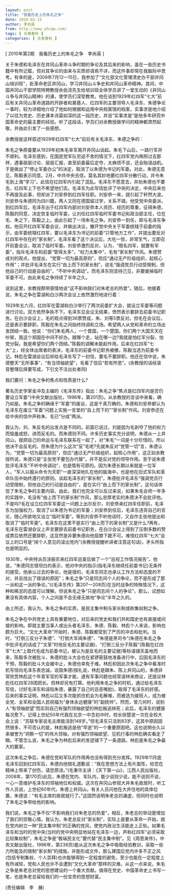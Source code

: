 ```yaml
---
layout: post
title: "我看历史上的朱毛之争"
date: 2010-02-15
author: 李尚英
from: http://www.yhcqw.com/
tags: [ 炎黄春秋 ]
categories: [ 炎黄春秋 ]
---
```



[ 2010年第2期　我看历史上的朱毛之争　李尚英 ]


关于朱德和毛泽东在井冈山革命斗争时期的争论及其后来的影响，虽在一些历史书籍中有所记载，但对其争论的由来与实质却语焉不详，而这件事却常在我脑际中思考。有幸的是，2009年7月12—15日，我参加了“文化部文化管理清史办干部井冈山培训班”，赴革命老区井冈山，学习井冈山斗争史和井冈山革命精神。其间，中国井冈山干部学院特聘教授余伯流先生给培训班全体学员讲了一堂生动的《井冈山斗争与井冈山精神》的课，使学员们深受教育。他在谈到1929年红四军“七大”前后有关井冈山革命道路的开辟者和奠基人、红四军的主要领导人毛泽东、朱德争论一事时，较为详细地介绍了他如何根据和运用中央档案馆的档案，实事求是地介绍了以往为党史、历史课本讳莫如深的这一段历史，并说“实事求是”是他多年研究中国革命史的最主要的经验。听了这段话，学员们对余教授做学问的精神都肃然起敬，并由此引发了一些感想。

余教授是这样叙述1929年红四军“七大”前后有关毛泽东、朱德之争的：


朱毛之争原委要从1929年初朱毛率军离开井冈山谈起。朱毛下山后，一路行军并不顺利。毛泽东感到，在国民党军队穷追不舍的情况下，红四军党内再照过去那样，遇事层层讨论、层层汇报，直至前委最后定夺，太麻烦不说，还会贻误战机。于是做出了“停止军委办公”的决定，取消了以朱德为书记的军委。对此，朱德无意见，陈毅表示同意。2月，中共中央去信，莫名其妙地要红四军分散行动，并令朱毛到上海“学习”。此信在红四军内引起了混乱。毛泽东不愿意去，并劝朱德也不要去，红四军上下也不希望他们去。毛泽东为此写信批评了中央的决定，中央后来也不再提及此事，但却派了刘安恭到红四军任职。刘安恭一来，就引起了轩然大波。刘安恭与朱德同为四川籍，两人又同在德国留过学，关系不错。他受党中央委派，到红四军后，毛泽东出于红四军内部对刘安恭本人资历、经历的尊重，征得朱德、陈毅的同意，决定恢复临时军委，让刘任红四军临时军委书记和政治部主任，位在毛、朱之下，陈毅之上。由此引起了一场朱毛之争。刘安恭一到任，即与毛泽东争权。他召开红四军军委会议，并做出决议，撇开党中央关于军委统辖于前委的指示，由军委统辖红四军，要以毛泽东为书记的前委“只管地方工作”，并提出要反对红四军中存在的“家长制”。毛泽东看了这个决议后，大吃一惊，非常生气，立即召开前委会议，取消了临时军委。刘安恭激烈反对，认为，“既名四军，就要有军委”，指斥毛泽东和前委“管得太多”，“权力太集中”，毛有“家长制”作风。朱德赞成刘的观点，他提出，“党管一切为最高原则”，但应“通过无产阶级组织，起核心作用”；并批评毛泽东在实行“由上而下的家长制”，说毛“强调党员行动受限制，但他自己的行动是自由的”，“不听中央调动”。而毛泽东则坚持己见，非要废掉临时军委不可。由此来毛之争持续了半年之久。

说到这里，余教授颇带感情地说“这不影响我们对朱老总的热爱”。随后，他接着说，朱毛之争在雷湖和白沙两次会议上依然激烈地进行着：


1929年五六月，红四军在雷湖和白沙举行了两次前委扩大会，就设立军委等问题进行讨论。双方依然争执不下。毛泽东见会议无结果，愤然表示要辞去前委书记职务。在白沙会议上，毛的观点得到36票赞成，朱、刘等5票反对。但毛在会议后，还是表示要辞职。陈毅在朱毛之间始终持调和立场。希望两人从党和革命的立场出发团结一致。他说：“你们朱毛两人，一个晋国，一个楚国，你们两个大国天天在吵架，我这个郑国在中间不好办。跟哪个走，站在哪一边?我就是怕红军分裂，怕党分裂。我是希望你们两个团结。”陈毅的调解未能起作用。后来在红四军“七大”上，经全体出席者的表决，毛泽东的前委书记职务被撤，陈毅当选为前委书记。林彪在雷湖会议后却给毛泽东写了一封信，要毛不要辞职。他还在信中说，朱德整天“无所事事”，“有当领袖欲望”，毛看了信后“若有所思”。(余教授的话经录音整理后择要写成，下引文不注出处者同)

我们要问：朱毛之争的焦点和性质是什么?


著名历史学家金冲及主编的《毛泽东传》指出：朱毛之争“焦点是红四军内是否仍要设立军委”(中央文献出版社，1996年，第201页)。从余教授的言谈中来看，确乃如是。朱毛之争的确缘于“军委”的废设，这是千真万确的。朱德和刘安恭都认为毛泽东在废立“军委”问题上实施一言堂的“自上而下的”“家长制”作风。刘安恭还在给中央的信中声称朱、毛已“分成”两派。


我认为，刘、朱反毛的出发点是不同的。前面已说过，刘是因为毛剥夺了他的权力而恼羞成怒，进而反毛的。而朱德则不同。许多历史事实充分说明，朱德从一上井冈山，就把自己的命运与毛泽东联系在一起了，对“朱毛”一词是十分珍惜的。所以他决不会反毛的。但朱德为什么这次“反”毛呢?先就朱反对“党管一切”言，朱德认为，“党管一切为最高原则”，但应“通过无产阶级组织，起核心作用”，这正如余教授所说，朱德只是“主张党不要包办代替”。并不是反对党的领导作用。至于说朱德批评毛泽东“不听中央调动”，也是情有可原的。因为朱德长期以来就是一位军人，“军人以服从命令为天职”一直深深地扎在他的脑海中，也是他在旧式军队和革命队伍中始终遵行的原则。谈起毛泽东的“家长制”，朱德批评毛泽东“强调党员行动受限制，但他自己的行动是自由的”，是在实行“由上而下的家长制”。这句话体现了朱毛之争的主要内容。由此，我们也完全可以反过来说，如果朱毛会师一年多的实践中，毛没有“由上而下的家长制”作风，那么忠厚老实的朱德决不会批评他。不是吗?毛在设立红四军军委这一问题上出尔反尔，刘安恭来红四军任职前，毛泽东为加强权力，取消了以朱德为书记的军委；刘安恭到任后，毛泽东违背自己的言论，随心所欲地又设立“临时军委”。等到刘安恭不听他话时，又自作主张地提出和取消了“临时军委”。毛泽东在这里不是实行“由上而下的家长制”又是什么?再有，毛泽东在雷湖会议上声言要辞去前委书记职务，在白沙会议上得到了压倒多数的赞成票后依然还要辞职，这显然是非要朱德向他屈膝下跪不可。难怪红四军“七大”会议上的口号是“闹个人意见的滚出党内”(余教授提醒听讲者注意这句话)，矛头所指也是明显的。


1930年，中央特派员涂振农来红四军巡查后做了一个“巡视工作情况报告”。他说，“朱德同志很坦白的表示，他对中央的指示(指毛泽东继续任前委书记)无条件的接受。他承认过去的争论，他是错的，毛泽东同志也承认工作方法和态度的不对，并且找出了错误的原因”；朱毛之争“只是同志间个人的争论，而不是形成了那一派和这一派的争论。”(《毛泽东传》第207—208页)在当时战争的特殊情况下，这种和稀泥的态度可以理解。但说朱毛之争“只是同志间个人的争论”，那么，试想如果没有具体内容，个人之间是不会无缘无故地“争论”半年之久的。

由上所述，我认为，朱毛之争的实质，是民主集中制与家长制或称集权制之争。


朱毛之争在中共党史上具有重要地位，对后来的党史和我们共和国史也有直接或间接的影响。即就主要当事人或出头者毛泽东、朱德、陈毅、林彪个人来说，影响也颇为巨大。“文化大革命”开始时，朱德、陈毅都受到了严厉的冲击和批判。当时，“打倒三反分子朱德”、“打倒大军阀朱德”、“朱德是黑司令”(朱德在朱毛之争中批评毛的话成了“文革”时他反毛的主要证据)、“打倒三反分子陈毅”(陈毅在红四军“七大”上取代毛成为前委书记，被认为是反毛的主要证据)等标语铺天盖地而来，陈毅多次被批斗，朱德的批斗大会也在紧锣密鼓地准备进行中，后因毛泽东的干预，陈毅的批斗大会被中止，朱德也幸免于难。林彪却因此次朱毛之争中看准时机写信向毛泽东表忠诚，诋毁朱德(按礼说，林彪是跟朱、陈上井冈山的，朱德非常欣赏林彪这个年青军官的军事才能，遇有军事问题也经常请林来商议，还提议林彪任红四军28团团长。但林却另有打算。他利用朱毛之争的时机，通过给毛泽东写信，讨好毛泽东和诬陷朱德，暴露了自己的丑恶嘴脸)，取得了毛泽东的好感。后来的事实证明，林彪以后又多次能抓住机会为毛解难，而被选为接班人，成为被全党、全军和全国人民祝福为“身体永远健康”的“副统帅”。然而，曾几何时，说别人“有领袖欲望”而实则自己有强烈领袖欲望的林彪叛逃摔死；此后，毛泽东的健康每况愈下。记得上世纪50年代我在北京一中念初中时，校长徐楚波一次在全校大会上说：“苏联专家说毛主席能活到148岁。”但毛泽东只活到83岁，这其中原因固然很多，不可否认的是，林彪叛逃是他“早逝”的一个重要原因吧。这也说明长久以来被誉为“洞察一切”的伟大领袖，对有强烈领袖欲望、见机行事的林彪确实看走了眼。不管怎么说，朱毛之争为林彪后来的发迹铺下了一条道路。林彪是朱毛之争最大的赢家。


这次朱毛之争后，朱德在党和军队的作用再也没有得到充分发挥。1929年11月底毛泽东回到红四军后，朱德向他赔礼道歉说：“我在思想方法上有片面性，给您在精神上带来了创伤，请您原谅。”(毛秉华主讲：《天下第一山》，江西人民出版社，2008年，第170页)此后，朱德在党内、军队内，能少说则少说，能不说则不说，一心一意维护毛泽东的领袖地位和权威。这次在井冈山参观大井朱毛故居时，听工作人员说，上世纪60年代，朱德上井冈山，有关人员问他在大井住地的具体位置，朱德说：“有毛主席的故居就行了。”这固然说明朱老总的谦虚，但同时也说明了朱毛之争带给他的影响。


我们说，朱毛之争不仅“不影响我们对朱老总的热爱”，相反，朱老总的举动更增加了我们的崇敬心情。我认为，朱老总反对“家长制”，实际上是要从革命一开始，就在党内树立一种“民主集中制”的正确的党风，使党内政治生活能走上正轨。如果毛泽东和当时的党中央(当时的党中央明显地站在毛泽东一边，声称红四军“必须采取比较集权制”，朱毛之争是“极端民主化”要代替“民主集中制”。见《周恩来传》，中央文献出版社，1996年，第236页)能从这次朱毛之争中吸取经验教训，采取一些力所能及的限制“家长制”的措施，并能形成文件，那么建国后党内许多不正之风(包括专制集权、个人崇拜)也许能够得到一定程度的避免，至少也能在一定程度上有所减轻，党和人民也许不会遭到“文化大革命”那样的灾难。从这一点来说，朱毛之争是朱老总对党的思想建设的一个重大贡献。值得在党史、中国革命史上书写一笔，也是朱老总留给我们的一份宝贵的思想财富。

(责任编辑　李　展)


